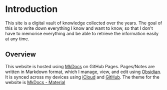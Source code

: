 # Introduction

This site is a digital vault of knowledge collected over the years. The goal of this is to write down everything I know and want to know, so that I don't have to memorise everything and be able to retrieve the information easily at any time.

## Overview
This website is hosted using [MkDocs](https://www.mkdocs.org) on GitHub Pages. Pages/Notes are written in Markdown format, which I manage, view, and edit using [Obsidian](https://obsidian.md/). It is synced across my devices using [iCloud](https://icloud.com/) and [GitHub](https://github.com/). The theme for the website is [MkDocs - Material](https://squidfunk.github.io/mkdocs-material/)
